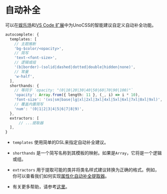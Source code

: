 # 自动补全

可以在<a href="/play" target="_blank" rel="noreferrer">娱乐场</a>和[VS Code 扩展](/integrations/vscode)中为UnoCSS的智能建议自定义自动补全功能。
<!--eslint-skip-->
```ts
autocomplete: {
  templates: [
    // 主题推断
    'bg-$color/<opacity>',
    // 简写
    'text-<font-size>',
    // 逻辑或组
    '(b|border)-(solid|dashed|dotted|double|hidden|none)',
    // 常量
    'w-half',
  ],
  shorthands: {
    // 等同于 `opacity: "(0|10|20|30|40|50|60|70|90|100)"`
    'opacity': Array.from({ length: 11 }, (_, i) => i * 10),
    'font-size': '(xs|sm|base|lg|xl|2xl|3xl|4xl|5xl|6xl|7xl|8xl|9xl)',
    // 覆盖内置简写
    'num': '(0|1|2|3|4|5|6|7|8|9)',
  },
  extractors: [
      // ...提取器
  ],
}
```

- `templates` 使用简单的DSL来指定自动补全建议。

- `shorthands` 是一个简写名称到其模板的映射。如果是`Array`，它将是一个逻辑或组。

- `extractors` 用于提取可能的类并将类名样式建议转换为正确的格式。例如，你可以查看我们如何实现[属性化自动补全提取器](https://github.com/unocss/unocss/blob/main/packages/preset-attributify/src/autocomplete.ts)。

- 有关更多帮助，请参考[这里](/tools/autocomplete)。
